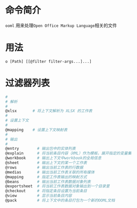 # 命令简介

`ooml` 用来处理`Open Office Markup Language`相关的文件
    
# 用法

```
o [Path] [[@filter filter-args...]...]
```

# 过滤器列表

```bash
#
# 解析
#
@xlsx       # 将上下文解析为 XLSX 的工作表
#
# 设置上下文
#
@mapping    # 设置上下文映射表
#
# 输出
#
@entry        # 输出包中的实体列表
@explain      # 将当前条目内容（XML）作为模板，展开指定的变量集
@workbook     # 输出上下文中workbook的全局信息
@sheet        # 输出上下文的某一个工作表
@rows         # 输出当前工作表的行数据
@medias       # 输出当前工作表关联的所有媒体
@mapping      # 指定工作表输出的映射方式
@beans        # 输出当前工作表数据对象列表
@exportsheet  # 将当前工作表数据对象输出到一个目录里
@checkout     # 将指定条目设置为当前条目
@view         # 显示当前条目内容
@pack         # 将上下文中的条目打包为一个新的OOML文档
```
